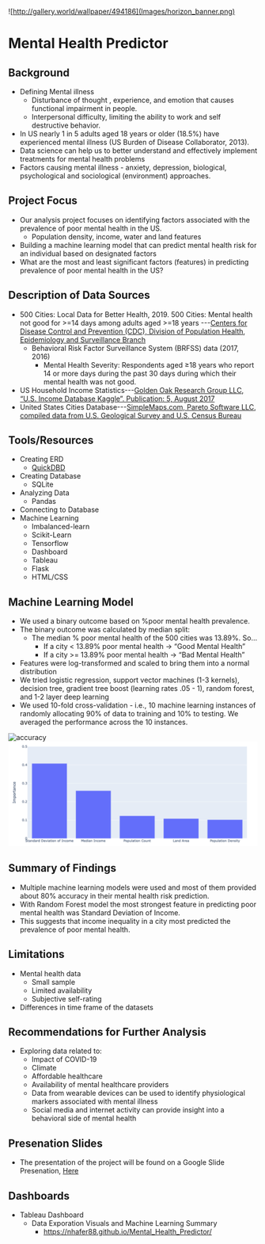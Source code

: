 ![http://gallery.world/wallpaper/494186](Images/horizon_banner.png)
# Mental Health Predictor

## Background
- Defining Mental illness 
  - Disturbance of thought , experience, and emotion that causes functional impairment in people.
  - Interpersonal difficulty, limiting the ability to work and self destructive behavior. 
- In US nearly 1 in 5 adults aged 18 years or older (18.5%) have experienced mental illness (US Burden of Disease Collaborator, 2013).
- Data science can help us to better understand and effectively implement treatments for mental health problems 
- Factors causing mental illness - anxiety, depression, biological, psychological and sociological (environment) approaches. 
## Project Focus
- Our analysis project  focuses  on  identifying factors associated with the prevalence of poor mental health in the US.
  - Population density, income, water and land features 
- Building a machine learning model that can predict mental health risk for an individual based on designated factors
- What are the most and least significant factors (features) in predicting prevalence of poor mental health in the US? 
## Description of Data Sources
- 500 Cities: Local Data for Better Health, 2019. 500 Cities: Mental health not good for >=14 days among adults aged >=18 years ---[Centers for Disease Control and Prevention (CDC), Division of Population Health, Epidemiology and Surveillance Branch](https://chronicdata.cdc.gov/500-Cities-Places/500-Cities-Mental-health-not-good-for-14-days-amon/i2ek-k3pa)
  - Behavioral Risk Factor Surveillance System (BRFSS) data (2017, 2016)
    - Mental Health Severity: Respondents aged ≥18 years who report 14 or more days during the past 30 days during which their mental health was not good. 
- US Household Income Statistics---[Golden Oak Research Group LLC, “U.S. Income Database Kaggle”. Publication: 5, August 2017](https://www.kaggle.com/goldenoakresearch/us-household-income-stats-geo-locations/version/1)
- United States Cities Database---[SimpleMaps.com, Pareto Software LLC, compiled data from U.S. Geological Survey and U.S. Census Bureau](https://simplemaps.com/data/us-cities)
## Tools/Resources
- Creating ERD
  - [QuickDBD](https://github.com/nhafer88/Mental_Health_Predictor/blob/main/final_erd.png)
- Creating Database
   - SQLite
- Analyzing Data
  - Pandas
- Connecting to Database
- Machine Learning
  - Imbalanced-learn
  - Scikit-Learn
  - Tensorflow
  - Dashboard
  - Tableau
  - Flask
  - HTML/CSS
## Machine Learning Model
- We used a binary outcome based on %poor mental health prevalence.
- The binary outcome was calculated by median split:
    - The median % poor mental health of the 500 cities was 13.89%. So…
      - If a city < 13.89% poor mental health → “Good Mental Health” 
      - If a city >= 13.89% poor mental health → “Bad Mental Health”
- Features were log-transformed and scaled to bring them into a normal distribution
- We tried logistic regression, support vector machines (1-3 kernels), decision tree, gradient tree boost (learning rates .05 - 1), random forest, and 1-2 layer deep learning
- We used 10-fold cross-validation - i.e., 10 machine learning instances of randomly allocating 90% of data to training and 10% to testing. We averaged the performance across the 10 instances.

![accuracy](Images/m_accuracy.png)
![f](Images/f_importance.png)
## Summary of Findings
- Multiple machine learning models were used and most of them provided about 80% accuracy in their mental health risk prediction.
- With Random Forest model the most strongest feature in predicting poor mental health was Standard Deviation of Income.
- This suggests that income inequality in a city most predicted the prevalence of poor mental health.
## Limitations
- Mental health data
  - Small sample
  - Limited availability
  - Subjective self-rating
- Differences in time frame of the datasets
## Recommendations for Further Analysis
- Exploring data related to:
  - Impact of COVID-19 
  - Climate
  - Affordable healthcare
  - Availability of mental healthcare providers
  - Data from wearable devices can be used to identify physiological markers associated with mental illness
  - Social media and internet activity can provide insight into a behavioral side of mental health
## Presenation Slides
- The presentation of the project will be found on a Google Slide Presenation,
[Here](https://docs.google.com/presentation/d/1T0pPPJlH2q55Iz5oIuN2MVgiFmE9DHhBDO7ZB3xee1I/edit?usp=sharing)
## Dashboards
- Tableau Dashboard
  - Data Exporation Visuals and Machine Learning Summary
    - https://nhafer88.github.io/Mental_Health_Predictor/
